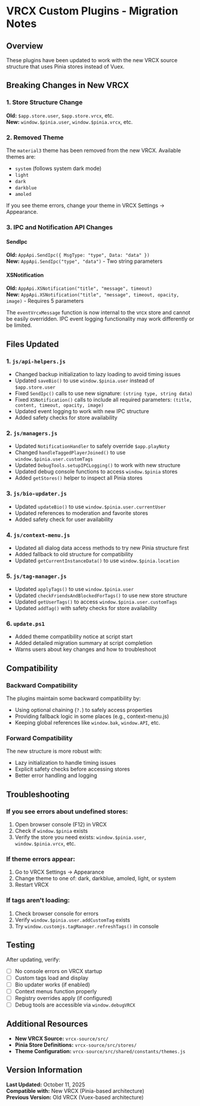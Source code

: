 # VRCX Custom Plugins - Migration Notes

## Overview

These plugins have been updated to work with the new VRCX source structure that uses Pinia stores instead of Vuex.

## Breaking Changes in New VRCX

### 1. Store Structure Change

**Old:** `$app.store.user`, `$app.store.vrcx`, etc.  
**New:** `window.$pinia.user`, `window.$pinia.vrcx`, etc.

### 2. Removed Theme

The `material3` theme has been removed from the new VRCX. Available themes are:

- `system` (follows system dark mode)
- `light`
- `dark`
- `darkblue`
- `amoled`

If you see theme errors, change your theme in VRCX Settings → Appearance.

### 3. IPC and Notification API Changes

#### SendIpc

**Old:** `AppApi.SendIpc({ MsgType: "type", Data: "data" })`  
**New:** `AppApi.SendIpc("type", "data")` - Two string parameters

#### XSNotification

**Old:** `AppApi.XSNotification("title", "message", timeout)`  
**New:** `AppApi.XSNotification("title", "message", timeout, opacity, image)` - Requires 5 parameters

The `eventVrcxMessage` function is now internal to the vrcx store and cannot be easily overridden. IPC event logging functionality may work differently or be limited.

## Files Updated

### 1. `js/api-helpers.js`

- Changed backup initialization to lazy loading to avoid timing issues
- Updated `saveBio()` to use `window.$pinia.user` instead of `$app.store.user`
- Fixed `SendIpc()` calls to use new signature: `(string type, string data)`
- Fixed `XSNotification()` calls to include all required parameters: `(title, content, timeout, opacity, image)`
- Updated event logging to work with new IPC structure
- Added safety checks for store availability

### 2. `js/managers.js`

- Updated `NotificationHandler` to safely override `$app.playNoty`
- Changed `handleTaggedPlayerJoined()` to use `window.$pinia.user.customTags`
- Updated `DebugTools.setupIPCLogging()` to work with new structure
- Updated debug console functions to access `window.$pinia` stores
- Added `getStores()` helper to inspect all Pinia stores

### 3. `js/bio-updater.js`

- Updated `updateBio()` to use `window.$pinia.user.currentUser`
- Updated references to moderation and favorite stores
- Added safety check for user availability

### 4. `js/context-menu.js`

- Updated all dialog data access methods to try new Pinia structure first
- Added fallback to old structure for compatibility
- Updated `getCurrentInstanceData()` to use `window.$pinia.location`

### 5. `js/tag-manager.js`

- Updated `applyTags()` to use `window.$pinia.user`
- Updated `checkFriendsAndBlockedForTags()` to use new store structure
- Updated `getUserTags()` to access `window.$pinia.user.customTags`
- Updated `addTag()` with safety checks for store availability

### 6. `update.ps1`

- Added theme compatibility notice at script start
- Added detailed migration summary at script completion
- Warns users about key changes and how to troubleshoot

## Compatibility

### Backward Compatibility

The plugins maintain some backward compatibility by:

- Using optional chaining (`?.`) to safely access properties
- Providing fallback logic in some places (e.g., context-menu.js)
- Keeping global references like `window.bak`, `window.API`, etc.

### Forward Compatibility

The new structure is more robust with:

- Lazy initialization to handle timing issues
- Explicit safety checks before accessing stores
- Better error handling and logging

## Troubleshooting

### If you see errors about undefined stores:

1. Open browser console (F12) in VRCX
2. Check if `window.$pinia` exists
3. Verify the store you need exists: `window.$pinia.user`, `window.$pinia.vrcx`, etc.

### If theme errors appear:

1. Go to VRCX Settings → Appearance
2. Change theme to one of: dark, darkblue, amoled, light, or system
3. Restart VRCX

### If tags aren't loading:

1. Check browser console for errors
2. Verify `window.$pinia.user.addCustomTag` exists
3. Try `window.customjs.tagManager.refreshTags()` in console

## Testing

After updating, verify:

- [ ] No console errors on VRCX startup
- [ ] Custom tags load and display
- [ ] Bio updater works (if enabled)
- [ ] Context menus function properly
- [ ] Registry overrides apply (if configured)
- [ ] Debug tools are accessible via `window.debugVRCX`

## Additional Resources

- **New VRCX Source:** `vrcx-source/src/`
- **Pinia Store Definitions:** `vrcx-source/src/stores/`
- **Theme Configuration:** `vrcx-source/src/shared/constants/themes.js`

## Version Information

**Last Updated:** October 11, 2025  
**Compatible with:** New VRCX (Pinia-based architecture)  
**Previous Version:** Old VRCX (Vuex-based architecture)
